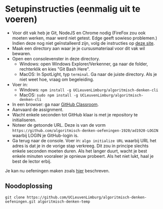 # Setupinstructies (eenmalig uit te voeren)

* Voor dit vak heb je Git, NodeJS en Chrome nodig (FireFox zou ook moeten werken, maar werd niet getest. Edge geeft sowieso problemen.) Indien deze nog niet geïnstalleerd zijn,
  volg de instructies op [deze site](https://ucleuvenlimburg.github.io/software/).
* Maak een directory aan waar je je cursusmateriaal voor dit vak wil bewaren.
* Open een consolevenster in deze directory.
  * Windows: open Windows Explorer/Verkenner, ga naar de folder, rechterklik en kies "Git Bash Here".
  * MacOS: In SpotLight, typ `terminal`. Ga naar de juiste directory. Als je niet weet hoe, vraag om begeleiding.
* Voer in:
  * Windows: `npm install -g UCLeuvenLimburg/algoritmisch-denken-cli`
  * MacOS: `sudo npm install -g UCLeuvenLimburg/algoritmisch-denken-cli`
* In een browser: ga naar [GitHub Classroom](https://classroom.github.com/a/eCaxzVOb).
* Aanvaard de assignment.
* Wacht enkele seconden tot GitHub klaar is met je repository te initialiseren.
* Noteer de getoonde URL. Deze is van de vorm `https://github.com/algoritmisch-denken-oefeningen-1920/ad1920-LOGIN` waarbij LOGIN je GitHub-login is.
* Ga terug naar de console. Voer in: `algo initialize URL` waarbij URL het adres is dat je in de vorige stap verkreeg. Dit zou in principe slechts enkele seconden moeten duren. Als het langer duurt, wacht je best enkele minuten vooraleer je opnieuw probeert. Als het niet lukt, haal je best de lector erbij.

Je kan nu oefeningen maken zoals [hier](usage.md) beschreven.

## Noodoplossing

```
git clone https://github.com/UCLeuvenLimburg/algoritmisch-denken-oefeningen.git algoritmisch-denken-temp
```
